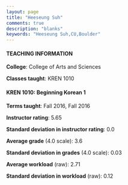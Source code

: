 ```yaml
---
layout: page
title: "Heeseung Suh" 
comments: true
description: "blanks"
keywords: "Heeseung Suh,CU,Boulder"
---
```

<head>
<script src="https://ajax.googleapis.com/ajax/libs/jquery/2.1.3/jquery.min.js"></script>
<script src="https://dl.dropboxusercontent.com/s/pc42nxpaw1ea4o9/highcharts.js?dl=0"></script>
<!-- <script src="../assets/js/highcharts.js"></script> -->
<style type="text/css">@font-face {
	font-family: "Bebas Neue";
	src: url(https://www.filehosting.org/file/details/544349/BebasNeue Regular.otf) format("opentype");
	}
	h1.Bebas { 
		font-family: "Bebas Neue", Verdana, Tahoma;
	}
</style>
</head>
	   
#### TEACHING INFORMATION

**College**: College of Arts and Sciences

**Classes taught**: KREN 1010

#### KREN 1010: Beginning Korean 1

**Terms taught**: Fall 2016, Fall 2016

**Instructor rating**: 5.65

**Standard deviation in instructor rating**: 0.0

**Average grade** (4.0 scale): 3.6

**Standard deviation in grades** (4.0 scale): 0.03

**Average workload** (raw): 2.71

**Standard deviation in workload** (raw): 0.12

